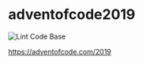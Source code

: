 # adventofcode2019

![Lint Code Base](https://github.com/kbaikov/adventofcode2019/workflows/Lint%20Code%20Base/badge.svg)

<https://adventofcode.com/2019>

